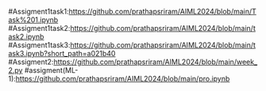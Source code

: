 #Assigment1task1:https://github.com/prathapsriram/AIML2024/blob/main/Task%201.ipynb
#Assigment1task2:https://github.com/prathapsriram/AIML2024/blob/main/task2.ipynb
#Assigment1task3:https://github.com/prathapsriram/AIML2024/blob/main/task3.ipynb?short_path=a021b40
#Assigment2:https://github.com/prathapsriram/AIML2024/blob/main/week_2.py
#assigment(ML-1):https://github.com/prathapsriram/AIML2024/blob/main/pro.ipynb
